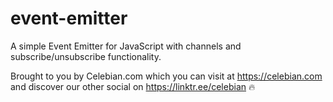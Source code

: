 # event-emitter

A simple Event Emitter for JavaScript with channels and subscribe/unsubscribe functionality. 

Brought to you by Celebian.com which you can visit at https://celebian.com and discover our other social on https://linktr.ee/celebian 🔥 
